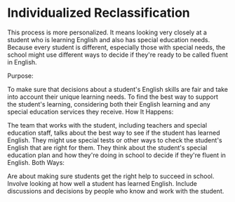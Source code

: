 # Individualized Reclassification

This process is more personalized. It means looking very closely at a student who is learning English and also has special education needs. Because every student is different, especially those with special needs, the school might use different ways to decide if they're ready to be called fluent in English.

Purpose:

To make sure that decisions about a student's English skills are fair and take into account their unique learning needs.
To find the best way to support the student's learning, considering both their English learning and any special education services they receive.
How It Happens:

The team that works with the student, including teachers and special education staff, talks about the best way to see if the student has learned English.
They might use special tests or other ways to check the student's English that are right for them.
They think about the student's special education plan and how they're doing in school to decide if they're fluent in English.
Both Ways:

Are about making sure students get the right help to succeed in school.
Involve looking at how well a student has learned English.
Include discussions and decisions by people who know and work with the student.